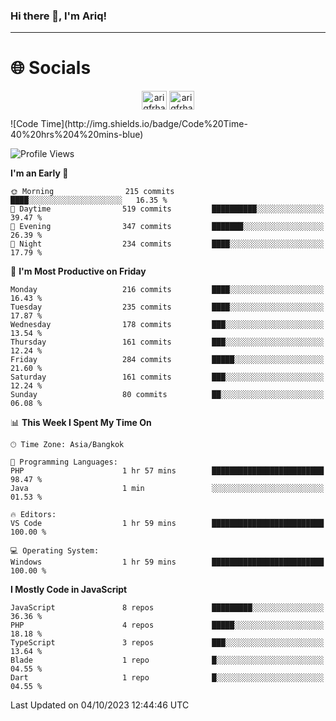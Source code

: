 ### Hi there 👋, I'm Ariq!
<hr>
<h1 align="">🌐 Socials</h1>
<p align="center">
<a href="https://www.linkedin.com/in/ariqfarhan/" target="blank"><img align="center" src="https://raw.githubusercontent.com/rahuldkjain/github-profile-readme-generator/master/src/images/icons/Social/linked-in-alt.svg" alt="ariqfrhan" height="30" width="40" /></a>
<a href="https://instagram.com/ariqfrhan" target="blank"><img align="center" src="https://raw.githubusercontent.com/rahuldkjain/github-profile-readme-generator/master/src/images/icons/Social/instagram.svg" alt="ariqfrhan" height="30" width="40" /></a>
</p>
<!--START_SECTION:waka-->
![Code Time](http://img.shields.io/badge/Code%20Time-40%20hrs%204%20mins-blue)

![Profile Views](http://img.shields.io/badge/Profile%20Views-0-blue)

**I'm an Early 🐤** 

```text
🌞 Morning                215 commits         ████░░░░░░░░░░░░░░░░░░░░░   16.35 % 
🌆 Daytime                519 commits         ██████████░░░░░░░░░░░░░░░   39.47 % 
🌃 Evening                347 commits         ███████░░░░░░░░░░░░░░░░░░   26.39 % 
🌙 Night                  234 commits         ████░░░░░░░░░░░░░░░░░░░░░   17.79 % 
```
📅 **I'm Most Productive on Friday** 

```text
Monday                   216 commits         ████░░░░░░░░░░░░░░░░░░░░░   16.43 % 
Tuesday                  235 commits         ████░░░░░░░░░░░░░░░░░░░░░   17.87 % 
Wednesday                178 commits         ███░░░░░░░░░░░░░░░░░░░░░░   13.54 % 
Thursday                 161 commits         ███░░░░░░░░░░░░░░░░░░░░░░   12.24 % 
Friday                   284 commits         █████░░░░░░░░░░░░░░░░░░░░   21.60 % 
Saturday                 161 commits         ███░░░░░░░░░░░░░░░░░░░░░░   12.24 % 
Sunday                   80 commits          ██░░░░░░░░░░░░░░░░░░░░░░░   06.08 % 
```


📊 **This Week I Spent My Time On** 

```text
🕑︎ Time Zone: Asia/Bangkok

💬 Programming Languages: 
PHP                      1 hr 57 mins        █████████████████████████   98.47 % 
Java                     1 min               ░░░░░░░░░░░░░░░░░░░░░░░░░   01.53 % 

🔥 Editors: 
VS Code                  1 hr 59 mins        █████████████████████████   100.00 % 

💻 Operating System: 
Windows                  1 hr 59 mins        █████████████████████████   100.00 % 
```

**I Mostly Code in JavaScript** 

```text
JavaScript               8 repos             █████████░░░░░░░░░░░░░░░░   36.36 % 
PHP                      4 repos             █████░░░░░░░░░░░░░░░░░░░░   18.18 % 
TypeScript               3 repos             ███░░░░░░░░░░░░░░░░░░░░░░   13.64 % 
Blade                    1 repo              █░░░░░░░░░░░░░░░░░░░░░░░░   04.55 % 
Dart                     1 repo              █░░░░░░░░░░░░░░░░░░░░░░░░   04.55 % 
```




 Last Updated on 04/10/2023 12:44:46 UTC
<!--END_SECTION:waka-->
